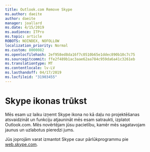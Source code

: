 ```yaml
---
title: Outlook.com Remove Skype
ms.author: daeite
author: daeite
manager: joallard
ms.date: 4/15/2019
ms.audience: ITPro
ms.topic: article
ROBOTS: NOINDEX, NOFOLLOW
localization_priority: Normal
ms.custom: 8000082
ms.openlocfilehash: 2ef958ed8da16f7c0510b65e1ddec890b10c7c75
ms.sourcegitcommit: ffe2f489b1ac3aae62aa784c959da6a41c3261eb
ms.translationtype: MT
ms.contentlocale: lv-LV
ms.lasthandoff: 04/17/2019
ms.locfileid: "31903455"
---
```

# <a name="skype-icon-missing"></a>Skype ikonas trūkst

Mēs esam uz laiku izņemt Skype ikona no kā daļu no projektēšanas atsvaidzināt un funkciju atjaunināt mēs esam satraukti, izplatot Outlook.com. Mēs novērtējam jūsu pacietību, kamēr mēs sagatavojam jaunus un uzlabotus pieredzi jums.

Jūs joprojām varat izmantot Skype caur pārlūkprogrammu pie [web.skype.com](https://web.skype.com/).
